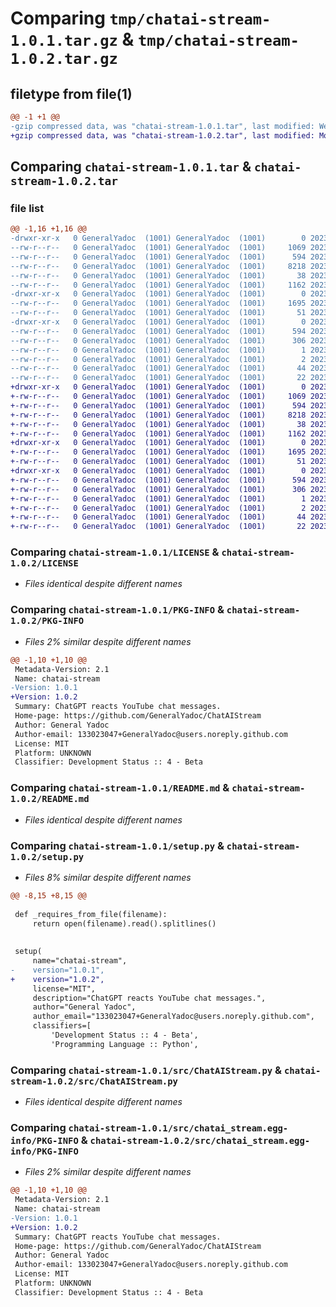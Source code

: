 # Comparing `tmp/chatai-stream-1.0.1.tar.gz` & `tmp/chatai-stream-1.0.2.tar.gz`

## filetype from file(1)

```diff
@@ -1 +1 @@
-gzip compressed data, was "chatai-stream-1.0.1.tar", last modified: Wed Jun 14 21:10:06 2023, max compression
+gzip compressed data, was "chatai-stream-1.0.2.tar", last modified: Mon Jun 19 14:08:06 2023, max compression
```

## Comparing `chatai-stream-1.0.1.tar` & `chatai-stream-1.0.2.tar`

### file list

```diff
@@ -1,16 +1,16 @@
-drwxr-xr-x   0 GeneralYadoc  (1001) GeneralYadoc  (1001)        0 2023-06-14 21:10:06.084445 chatai-stream-1.0.1/
--rw-r--r--   0 GeneralYadoc  (1001) GeneralYadoc  (1001)     1069 2023-05-28 11:25:30.000000 chatai-stream-1.0.1/LICENSE
--rw-r--r--   0 GeneralYadoc  (1001) GeneralYadoc  (1001)      594 2023-06-14 21:10:06.084445 chatai-stream-1.0.1/PKG-INFO
--rw-r--r--   0 GeneralYadoc  (1001) GeneralYadoc  (1001)     8218 2023-06-14 20:31:00.000000 chatai-stream-1.0.1/README.md
--rw-r--r--   0 GeneralYadoc  (1001) GeneralYadoc  (1001)       38 2023-06-14 21:10:06.084445 chatai-stream-1.0.1/setup.cfg
--rw-r--r--   0 GeneralYadoc  (1001) GeneralYadoc  (1001)     1162 2023-06-14 20:29:35.000000 chatai-stream-1.0.1/setup.py
-drwxr-xr-x   0 GeneralYadoc  (1001) GeneralYadoc  (1001)        0 2023-06-14 21:10:06.084445 chatai-stream-1.0.1/src/
--rw-r--r--   0 GeneralYadoc  (1001) GeneralYadoc  (1001)     1695 2023-06-12 17:34:29.000000 chatai-stream-1.0.1/src/ChatAIStream.py
--rw-r--r--   0 GeneralYadoc  (1001) GeneralYadoc  (1001)       51 2023-06-14 20:29:47.000000 chatai-stream-1.0.1/src/__init__.py
-drwxr-xr-x   0 GeneralYadoc  (1001) GeneralYadoc  (1001)        0 2023-06-14 21:10:06.084445 chatai-stream-1.0.1/src/chatai_stream.egg-info/
--rw-r--r--   0 GeneralYadoc  (1001) GeneralYadoc  (1001)      594 2023-06-14 21:10:06.000000 chatai-stream-1.0.1/src/chatai_stream.egg-info/PKG-INFO
--rw-r--r--   0 GeneralYadoc  (1001) GeneralYadoc  (1001)      306 2023-06-14 21:10:06.000000 chatai-stream-1.0.1/src/chatai_stream.egg-info/SOURCES.txt
--rw-r--r--   0 GeneralYadoc  (1001) GeneralYadoc  (1001)        1 2023-06-14 21:10:06.000000 chatai-stream-1.0.1/src/chatai_stream.egg-info/dependency_links.txt
--rw-r--r--   0 GeneralYadoc  (1001) GeneralYadoc  (1001)        2 2023-06-14 19:57:58.000000 chatai-stream-1.0.1/src/chatai_stream.egg-info/not-zip-safe
--rw-r--r--   0 GeneralYadoc  (1001) GeneralYadoc  (1001)       44 2023-06-14 21:10:06.000000 chatai-stream-1.0.1/src/chatai_stream.egg-info/requires.txt
--rw-r--r--   0 GeneralYadoc  (1001) GeneralYadoc  (1001)       22 2023-06-14 21:10:06.000000 chatai-stream-1.0.1/src/chatai_stream.egg-info/top_level.txt
+drwxr-xr-x   0 GeneralYadoc  (1001) GeneralYadoc  (1001)        0 2023-06-19 14:08:06.134224 chatai-stream-1.0.2/
+-rw-r--r--   0 GeneralYadoc  (1001) GeneralYadoc  (1001)     1069 2023-05-28 11:25:30.000000 chatai-stream-1.0.2/LICENSE
+-rw-r--r--   0 GeneralYadoc  (1001) GeneralYadoc  (1001)      594 2023-06-19 14:08:06.134224 chatai-stream-1.0.2/PKG-INFO
+-rw-r--r--   0 GeneralYadoc  (1001) GeneralYadoc  (1001)     8218 2023-06-14 20:31:00.000000 chatai-stream-1.0.2/README.md
+-rw-r--r--   0 GeneralYadoc  (1001) GeneralYadoc  (1001)       38 2023-06-19 14:08:06.134224 chatai-stream-1.0.2/setup.cfg
+-rw-r--r--   0 GeneralYadoc  (1001) GeneralYadoc  (1001)     1162 2023-06-19 13:59:59.000000 chatai-stream-1.0.2/setup.py
+drwxr-xr-x   0 GeneralYadoc  (1001) GeneralYadoc  (1001)        0 2023-06-19 14:08:06.134224 chatai-stream-1.0.2/src/
+-rw-r--r--   0 GeneralYadoc  (1001) GeneralYadoc  (1001)     1695 2023-06-12 17:34:29.000000 chatai-stream-1.0.2/src/ChatAIStream.py
+-rw-r--r--   0 GeneralYadoc  (1001) GeneralYadoc  (1001)       51 2023-06-19 14:00:09.000000 chatai-stream-1.0.2/src/__init__.py
+drwxr-xr-x   0 GeneralYadoc  (1001) GeneralYadoc  (1001)        0 2023-06-19 14:08:06.134224 chatai-stream-1.0.2/src/chatai_stream.egg-info/
+-rw-r--r--   0 GeneralYadoc  (1001) GeneralYadoc  (1001)      594 2023-06-19 14:08:06.000000 chatai-stream-1.0.2/src/chatai_stream.egg-info/PKG-INFO
+-rw-r--r--   0 GeneralYadoc  (1001) GeneralYadoc  (1001)      306 2023-06-19 14:08:06.000000 chatai-stream-1.0.2/src/chatai_stream.egg-info/SOURCES.txt
+-rw-r--r--   0 GeneralYadoc  (1001) GeneralYadoc  (1001)        1 2023-06-19 14:08:06.000000 chatai-stream-1.0.2/src/chatai_stream.egg-info/dependency_links.txt
+-rw-r--r--   0 GeneralYadoc  (1001) GeneralYadoc  (1001)        2 2023-06-14 19:57:58.000000 chatai-stream-1.0.2/src/chatai_stream.egg-info/not-zip-safe
+-rw-r--r--   0 GeneralYadoc  (1001) GeneralYadoc  (1001)       44 2023-06-19 14:08:06.000000 chatai-stream-1.0.2/src/chatai_stream.egg-info/requires.txt
+-rw-r--r--   0 GeneralYadoc  (1001) GeneralYadoc  (1001)       22 2023-06-19 14:08:06.000000 chatai-stream-1.0.2/src/chatai_stream.egg-info/top_level.txt
```

### Comparing `chatai-stream-1.0.1/LICENSE` & `chatai-stream-1.0.2/LICENSE`

 * *Files identical despite different names*

### Comparing `chatai-stream-1.0.1/PKG-INFO` & `chatai-stream-1.0.2/PKG-INFO`

 * *Files 2% similar despite different names*

```diff
@@ -1,10 +1,10 @@
 Metadata-Version: 2.1
 Name: chatai-stream
-Version: 1.0.1
+Version: 1.0.2
 Summary: ChatGPT reacts YouTube chat messages.
 Home-page: https://github.com/GeneralYadoc/ChatAIStream
 Author: General Yadoc
 Author-email: 133023047+GeneralYadoc@users.noreply.github.com
 License: MIT
 Platform: UNKNOWN
 Classifier: Development Status :: 4 - Beta
```

### Comparing `chatai-stream-1.0.1/README.md` & `chatai-stream-1.0.2/README.md`

 * *Files identical despite different names*

### Comparing `chatai-stream-1.0.1/setup.py` & `chatai-stream-1.0.2/setup.py`

 * *Files 8% similar despite different names*

```diff
@@ -8,15 +8,15 @@
 
 def _requires_from_file(filename):
     return open(filename).read().splitlines()
 
 
 setup(
     name="chatai-stream",
-    version="1.0.1",
+    version="1.0.2",
     license="MIT",
     description="ChatGPT reacts YouTube chat messages.",
     author="General Yadoc",
     author_email="133023047+GeneralYadoc@users.noreply.github.com",
     classifiers=[
         'Development Status :: 4 - Beta',
         'Programming Language :: Python',
```

### Comparing `chatai-stream-1.0.1/src/ChatAIStream.py` & `chatai-stream-1.0.2/src/ChatAIStream.py`

 * *Files identical despite different names*

### Comparing `chatai-stream-1.0.1/src/chatai_stream.egg-info/PKG-INFO` & `chatai-stream-1.0.2/src/chatai_stream.egg-info/PKG-INFO`

 * *Files 2% similar despite different names*

```diff
@@ -1,10 +1,10 @@
 Metadata-Version: 2.1
 Name: chatai-stream
-Version: 1.0.1
+Version: 1.0.2
 Summary: ChatGPT reacts YouTube chat messages.
 Home-page: https://github.com/GeneralYadoc/ChatAIStream
 Author: General Yadoc
 Author-email: 133023047+GeneralYadoc@users.noreply.github.com
 License: MIT
 Platform: UNKNOWN
 Classifier: Development Status :: 4 - Beta
```

